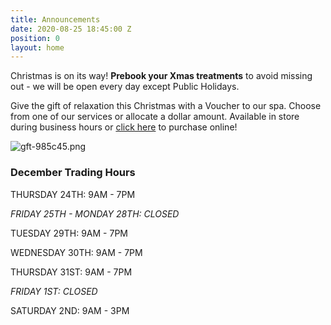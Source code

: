 ```yaml
---
title: Announcements
date: 2020-08-25 18:45:00 Z
position: 0
layout: home
---
```


Christmas is on its way! **Prebook your Xmas treatments** to avoid missing out - we will be open every day except Public Holidays.

Give the gift of relaxation this Christmas with a Voucher to our spa. Choose from one of our services or allocate a dollar amount.
Available in store during business hours or [click here](https://bit.ly/3ktuXda) to purchase online!

![gft-985c45.png](/uploads/gft-985c45.png)

### December Trading Hours
THURSDAY 24TH: 9AM - 7PM

*FRIDAY 25TH - MONDAY 28TH: CLOSED*

TUESDAY 29TH: 9AM - 7PM

WEDNESDAY 30TH: 9AM - 7PM

THURSDAY 31ST: 9AM - 7PM

*FRIDAY 1ST: CLOSED*

SATURDAY 2ND: 9AM - 3PM
